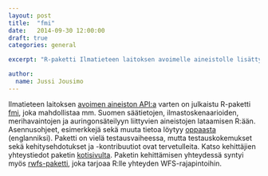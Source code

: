 ```yaml
---
layout: post
title:  "fmi"
date:   2014-09-30 12:00:00
draft: true
categories: general

excerpt: "R-paketti Ilmatieteen laitoksen avoimelle aineistolle lisätty rOpenGov:n"

author:
  name: Jussi Jousimo
---
```


Ilmatieteen laitoksen [avoimen aineiston API:a](https://en.ilmatieteenlaitos.fi/open-data)
varten on julkaistu R-paketti [fmi](https://github.com/rOpenGov/fmi), joka mahdollistaa
mm. Suomen säätietojen, ilmastoskenaarioiden, merihavaintojen
ja auringonsäteilyyn liittyvien aineistojen lataamisen R:ään.
Asennusohjeet, esimerkkejä sekä muuta tietoa löytyy
[oppaasta](https://github.com/rOpenGov/fmi/blob/master/vignettes/fmi_tutorial.md) (englanniksi).
Paketti on vielä testausvaiheessa, mutta testauskokemukset sekä kehitysehdotukset
ja -kontribuutiot ovat tervetulleita. Katso kehittäjien yhteystiedot paketin
[kotisivulta](https://github.com/rOpenGov/fmi).
Paketin kehittämisen yhteydessä syntyi myös [rwfs-paketti](https://github.com/rOpenGov/rwfs),
joka tarjoaa R:lle yhteyden WFS-rajapintoihin.

[jekyll-gh]: https://github.com/mojombo/jekyll
[jekyll]:    http://jekyllrb.com
